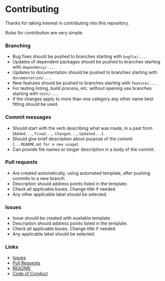 # Contributing
Thanks for taking interest in contributing into this repository.

Rules for contribution are very simple.


### Branching
* Bug fixes should be pushed to branches starting with `bugfix/...`.
* Updates of dependent packages should be pushed to branches starting with `dependency/...`. 
* Updates to documentation should be pushed to branches starting with `documentation/...`.
* New features should be pushed to branches starting with `feature/...`.
* For testing linting, build process, etc. without opening use branches starting with `test/...`.  
* If the changes apply to more than one category any other name best fitting should be used. 


### Commit messages
* Should start with the verb describing what was made, in a past form (`Added...`, `Fixed...`, `Changed...`, `Updated...`).
* Should give brief description about purpose of the commit (`...README.md for a new usage`).
* Can provide file names or longer description in a body of the commit.


### Pull requests
* Are created automatically, using automated template, after pushing commits to a new branch.
* Description should address points listed in the template.
* Check all applicable boxes. Change title if needed.
* Any other applicable label should be selected.


### Issues
* Issue should be created with available template.
* Description should address points listed in the template.
* Check all applicable boxes. Change title if needed.
* Any applicable label should be selected.


### Links
* [Issues](../../issues)
* [Pull Requests](../../pulls)
* [README](./README.md)
* [Code of Conduct](https://github.com/devops-infra/.github/blob/master/CODE_OF_CONDUCT.md)
